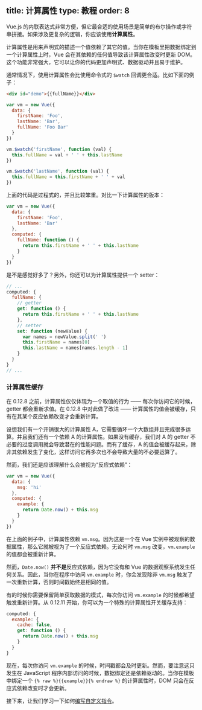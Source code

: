 title: 计算属性
type: 教程
order: 8
---

Vue.js 的内联表达式非常方便，但它最合适的使用场景是简单的布尔操作或字符串拼接。如果涉及更复杂的逻辑，你应该使用**计算属性**。

计算属性是用来声明式的描述一个值依赖了其它的值。当你在模板里把数据绑定到一个计算属性上时，Vue 会在其依赖的任何值导致该计算属性改变时更新 DOM。这个功能非常强大，它可以让你的代码更加声明式、数据驱动并且易于维护。

通常情况下，使用计算属性会比使用命令式的 `$watch` 回调更合适。比如下面的例子：

``` html
<div id="demo">{{fullName}}</div>
```

``` js
var vm = new Vue({
  data: {
    firstName: 'Foo',
    lastName: 'Bar',
    fullName: 'Foo Bar'
  }
})

vm.$watch('firstName', function (val) {
  this.fullName = val + ' ' + this.lastName
})

vm.$watch('lastName', function (val) {
  this.fullName = this.firstName + ' ' + val
})
```

上面的代码是过程式的，并且比较笨重。对比一下计算属性的版本：

``` js
var vm = new Vue({
  data: {
    firstName: 'Foo',
    lastName: 'Bar'
  },
  computed: {
    fullName: function () {
      return this.firstName + ' ' + this.lastName
    }
  }
})
```

是不是感觉好多了？另外，你还可以为计算属性提供一个 setter：

``` js
// ...
computed: {
  fullName: {
    // getter
    get: function () {
      return this.firstName + ' ' + this.lastName
    },
    // setter
    set: function (newValue) {
      var names = newValue.split(' ')
      this.firstName = names[0]
      this.lastName = names[names.length - 1]
    }
  }
}
// ...
```

### 计算属性缓存

在 0.12.8 之前，计算属性仅仅体现为一个取值的行为 —— 每次你访问它的时候，getter 都会重新求值。在 0.12.8 中对此做了改进 —— 计算属性的值会被缓存，只有在其某个反应依赖改变才会重新计算。

设想我们有一个开销很大的计算属性 A，它需要循环一个大数组并且完成很多运算。并且我们还有一个依赖 A 的计算属性。如果没有缓存，我们对 A 的 getter 不必要的过度调用就会导致潜在的性能问题。而有了缓存，A 的值会被缓存起来，除非其依赖发生了变化，这样访问它再多次也不会导致大量的不必要运算了。

然而，我们还是应该理解什么会被视为“反应式依赖”：

``` js
var vm = new Vue({
  data: {
    msg: 'hi'
  },
  computed: {
    example: {
      return Date.now() + this.msg
    }
  }
})
```

在上面的例子中，计算属性依赖 `vm.msg`。因为这是一个在 Vue 实例中被观察的数据属性，那么它就被视为了一个反应式依赖。无论何时 `vm.msg` 改变，`vm.example` 的值都会被重新计算。

然而，`Date.now()` **并不是**反应式依赖，因为它没有和 Vue 的数据观察系统发生任何关系。因此，当你在程序中访问 `vm.example` 时，你会发现除非 `vm.msg` 触发了一次重新计算，否则时间戳始终是相同的值。

有的时候你需要保留简单获取数据的模式，每次你访问 `vm.example` 的时候都希望触发重新计算。从 0.12.11 开始，你可以为一个特殊的计算属性开关缓存支持：

``` js
computed: {
  example: {
    cache: false,
    get: function () {
      return Date.now() + this.msg
    }
  }
}
```

现在，每次你访问 `vm.example` 的时候，时间戳都会及时更新。然而，要注意这只发生在 JavaScript 程序内部访问的时候，数据绑定还是依赖驱动的。当你在模板中绑定一个 `{% raw %}{{example}}{% endraw %}` 的计算属性时，DOM 只会在反应式依赖改变时才会更新。

接下来，让我们学习一下如何[编写自定义指令](../guide/custom-directive.html)。
